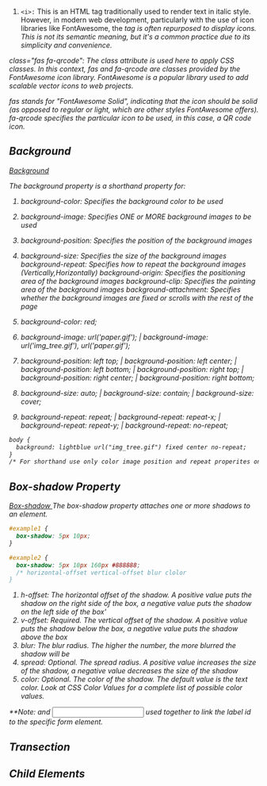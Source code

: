 1. ```<i>:``` This is an HTML tag traditionally used to render text in italic style. However, in modern web development, particularly with the use of icon libraries like FontAwesome, the <i> tag is often repurposed to display icons. This is not its semantic meaning, but it's a common practice due to its simplicity and convenience.

class="fas fa-qrcode": The class attribute is used here to apply CSS classes. In this context, fas and fa-qrcode are classes provided by the FontAwesome icon library. FontAwesome is a popular library used to add scalable vector icons to web projects.

fas stands for "FontAwesome Solid", indicating that the icon should be solid (as opposed to regular or light, which are other styles FontAwesome offers).
fa-qrcode specifies the particular icon to be used, in this case, a QR code icon.

## Background 

<a href="https://www.w3schools.com/cssref/css3_pr_background.php"> Background </a>

The background property is a shorthand property for:

1. background-color: Specifies the background color to be used
2. background-image: 	Specifies ONE or MORE background images to be used	
3. background-position: Specifies the position of the background images
4. background-size: Specifies the size of the background images
background-repeat: Specifies how to repeat the background images (Vertically,Horizontally)
background-origin: Specifies the positioning area of the background images
background-clip: Specifies the painting area of the background images
background-attachment: Specifies whether the background images are fixed or scrolls with the rest of the page

1. background-color: red;
2. background-image: url('paper.gif'); | background-image: url('img_tree.gif'), url('paper.gif');
3. background-position: left top; | background-position: left center; | background-position: left bottom; | background-position: right top; | background-position: right center; | background-position: right bottom;
4. background-size: auto; | background-size: contain; | background-size: cover;
5. background-repeat: repeat; | background-repeat: repeat-x; | background-repeat: repeat-y; | background-repeat: no-repeat;

```html
body {
  background: lightblue url("img_tree.gif") fixed center no-repeat;
}
/* For shorthand use only color image position and repeat properites only */
```

## Box-shadow Property

<a href="https://www.w3schools.com/cssref/css3_pr_box-shadow.php"> Box-shadow </a>
The box-shadow property attaches one or more shadows to an element.

```css
#example1 {
  box-shadow: 5px 10px;
}

#example2 {
  box-shadow: 5px 10px 160px #888888; 
  /* horizontal-offset vertical-offset blur clolor
}
```

1. h-offset: The horizontal offset of the shadow. A positive value puts the shadow on the right side of the box, a negative value puts the shadow on the left side of the box'
2. v-offset: Required. The vertical offset of the shadow. A positive value puts the shadow below the box, a negative value puts the shadow above the box
3. blur: The blur radius. The higher the number, the more blurred the shadow will be
4. spread: Optional. The spread radius. A positive value increases the size of the shadow, a negative value decreases the size of the shadow
5. color: Optional. The color of the shadow. The default value is the text color. Look at CSS Color Values for a complete list of possible color values.

**Note: <label> and <input> used together to link the label id to the specific form element.

## Transection 

## Child Elements 